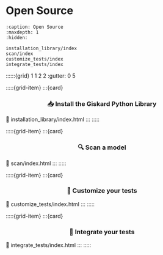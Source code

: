 # Open Source
```{toctree}
:caption: Open Source
:maxdepth: 1
:hidden:

installation_library/index
scan/index
customize_tests/index
integrate_tests/index
```

::::::{grid} 1 1 2 2
:gutter: 0 5

:::::{grid-item}
:::{card} <h3><center>📥 Install the Giskard Python Library</center></h3>
:link: installation_library/index.html
:::
:::::

:::::{grid-item}
:::{card} <h3><center>🔍 Scan a model</center></h3>
:link: scan/index.html
:::
:::::

:::::{grid-item}
:::{card} <h3><center>🧪 Customize your tests</center></h3>
:link: customize_tests/index.html
:::
:::::

:::::{grid-item}
:::{card} <h3><center>🔁 Integrate your tests</center></h3>
:link: integrate_tests/index.html
:::
:::::
